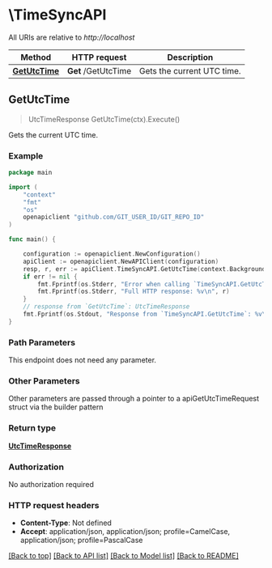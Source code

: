 # \TimeSyncAPI

All URIs are relative to *http://localhost*

Method | HTTP request | Description
------------- | ------------- | -------------
[**GetUtcTime**](TimeSyncAPI.md#GetUtcTime) | **Get** /GetUtcTime | Gets the current UTC time.



## GetUtcTime

> UtcTimeResponse GetUtcTime(ctx).Execute()

Gets the current UTC time.

### Example

```go
package main

import (
	"context"
	"fmt"
	"os"
	openapiclient "github.com/GIT_USER_ID/GIT_REPO_ID"
)

func main() {

	configuration := openapiclient.NewConfiguration()
	apiClient := openapiclient.NewAPIClient(configuration)
	resp, r, err := apiClient.TimeSyncAPI.GetUtcTime(context.Background()).Execute()
	if err != nil {
		fmt.Fprintf(os.Stderr, "Error when calling `TimeSyncAPI.GetUtcTime``: %v\n", err)
		fmt.Fprintf(os.Stderr, "Full HTTP response: %v\n", r)
	}
	// response from `GetUtcTime`: UtcTimeResponse
	fmt.Fprintf(os.Stdout, "Response from `TimeSyncAPI.GetUtcTime`: %v\n", resp)
}
```

### Path Parameters

This endpoint does not need any parameter.

### Other Parameters

Other parameters are passed through a pointer to a apiGetUtcTimeRequest struct via the builder pattern


### Return type

[**UtcTimeResponse**](UtcTimeResponse.md)

### Authorization

No authorization required

### HTTP request headers

- **Content-Type**: Not defined
- **Accept**: application/json, application/json; profile=CamelCase, application/json; profile=PascalCase

[[Back to top]](#) [[Back to API list]](../README.md#documentation-for-api-endpoints)
[[Back to Model list]](../README.md#documentation-for-models)
[[Back to README]](../README.md)


